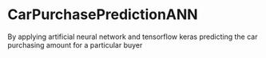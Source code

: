 # CarPurchasePredictionANN
By applying artificial neural network and tensorflow keras predicting the car purchasing amount for a particular buyer 
